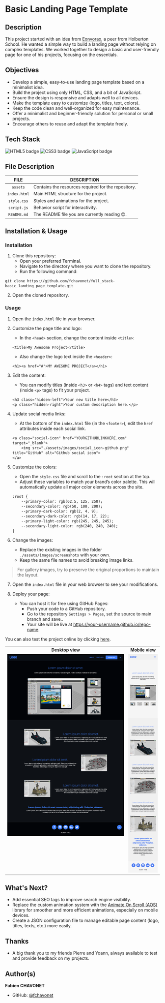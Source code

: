 # Basic Landing Page Template

## Description

This project started with an idea from <a href="https://github.com/Eonvorax">Eonvorax</a>, a peer from Holberton School. He wanted a simple way to build a landing page without relying on complex templates. We worked together to design a basic and user-friendly page for one of his projects, focusing on the essentials.

## Objectives

- Develop a simple, easy-to-use landing page template based on a minimalist idea.
- Build the project using only HTML, CSS, and a bit of JavaScript.
- Ensure the design is responsive and adapts well to all devices.
- Make the template easy to customize (logo, titles, text, colors).
- Keep the code clean and well-organized for easy maintenance.
- Offer a minimalist and beginner-friendly solution for personal or small projects.
- Encourage others to reuse and adapt the template freely.

## Tech Stack

![HTML5 badge](https://img.shields.io/badge/HTML5-e34f26?logo=html5&logoColor=white&style=for-the-badge)
![CSS3 badge](https://img.shields.io/badge/CSS3-1572b6?logo=css&logoColor=white&style=for-the-badge)
![JavaScript badge](https://img.shields.io/badge/JAVASCRIPT-f7df1e?logo=javascript&logoColor=black&style=for-the-badge)

## File Description

| **FILE**     | **DESCRIPTION**                                     |
| :----------: | --------------------------------------------------- |
| `assets`     | Contains the resources required for the repository. |
| `index.html` | Main HTML structure for the project.                |
| `style.css`  | Styles and animations for the project.              |
| `script.js`  | Behavior script for interactivity.                  |
| `README.md`  | The README file you are currently reading 😉.       |

## Installation & Usage

### Installation

1. Clone this repository:
    - Open your preferred Terminal.
    - Navigate to the directory where you want to clone the repository.
    - Run the following command:

```
git clone https://github.com/fchavonet/full_stack-basic_landing_page_template.git
```

2. Open the cloned repository.

### Usage

1. Open the `index.html` file in your browser.

2. Customize the page title and logo:
    - In the `<head>` section, change the content inside `<title>`:

    ```
    <title>My Awesome Project</title>
    ```

    - Also change the logo text inside the `<header>`:

    ```
    <h1><a href="#">MY AWESOME PROJECT</a></h1>
    ```

3. Edit the content:
    - You can modify titles (inside `<h3>` or `<h4>` tags) and text content (inside `<p>` tags) to fit your project.

    ```
    <h3 class="hidden-left">Your new title here</h3>
    <p class="hidden-right">Your custom description here.</p>
    ```

4. Update social media links:
    - At the bottom of the `index.html` file (in the `<footer>`), edit the `href` attributes inside each social link.

    ```
    <a class="social-icon" href="YOURGITHUBLINKHERE.com" target="_blank">
        <img src="./assets/images/social_icon-github.png" title="GitHub" alt="Github social icon">
    </a>
    ```

5. Customize the colors:
    - Open the `style.css` file and scroll to the `:root` section at the top.
    - Adjust these variables to match your brand’s color palette. This will automatically update all major color elements across the site.

    ```
    :root {
        --primary-color: rgb(62.5, 125, 250);
        --secondary-color: rgb(50, 100, 200);
        --primary-dark-color: rgb(2, 4, 9);
        --secondary-dark-color: rgb(14, 17, 22);
        --primary-light-color: rgb(245, 245, 245);
        --secondary-light-color: rgb(240, 240, 240);
    }
    ````

6. Change the images:
    - Replace the existing images in the folder `./assets/images/screenshots` with your own.
    - Keep the same file names to avoid breaking image links.

> For gallery images, try to preserve the original proportions to maintain the layout.

7. Open the `index.html` file in your web browser to see your modifications.

8. Deploy your page:
    - You can host it for free using GitHub Pages:
        - Push your code to a GitHub repository.
        - Go to the repository `Settings > Pages`, set the source to main branch and save..
        - Your site will be live at https://your-username.github.io/repo-name.

You can also test the project online by clicking [here](https://fchavonet.github.io/full_stack-basic_landing_page_template/).

<table>
    <tr>
        <th align="center" style="text-align: center;">Desktop view</th>
        <th align="center" style="text-align: center;">Mobile view</th>
    </tr>
    <tr valign="top">
        <td align="center">
            <picture>
                <source media="(prefers-color-scheme: dark)" srcset="./assets/images/screenshots/desktop_page_screenshot-dark.webp">
                <source media="(prefers-color-scheme: light)" srcset="./assets/images/screenshots/desktop_page_screenshot-light.webp">
                <img src="./assets/images/screenshots/desktop_page_screenshot-dark.webp" alt="Desktop Screenshot" width="100%">
            </picture>
        </td>
        <td align="center">
            <picture>
                <source media="(prefers-color-scheme: dark)" srcset="./assets/images/screenshots/mobile_page_screenshot-dark.webp">
                <source media="(prefers-color-scheme: light)" srcset="./assets/images/screenshots/mobile_page_screenshot-light.webp">
                <img src="./assets/images/screenshots/mobile_page_screenshot-light.webp" alt="Mobile Screenshot" width="100%">
            </picture>
        </td>
    </tr>
</table>

## What's Next?

- Add essential SEO tags to improve search engine visibility.
- Replace the custom animation system with the [Animate On Scroll (AOS)](https://michalsnik.github.io/aos/) library for smoother and more efficient animations, especially on mobile devices.
- Create a JSON configuration file to manage editable page content (logo, titles, texts, etc.) more easily.

## Thanks

- A big thank you to my friends Pierre and Yoann, always available to test and provide feedback on my projects.

## Author(s)

**Fabien CHAVONET**
- GitHub: [@fchavonet](https://github.com/fchavonet)
